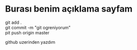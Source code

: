 # Burası benim açıklama sayfam														
git add .<br>
git commit -m "git ogreniyorum"<br>
pit push origin master<br>

github uzerinden yazdım
